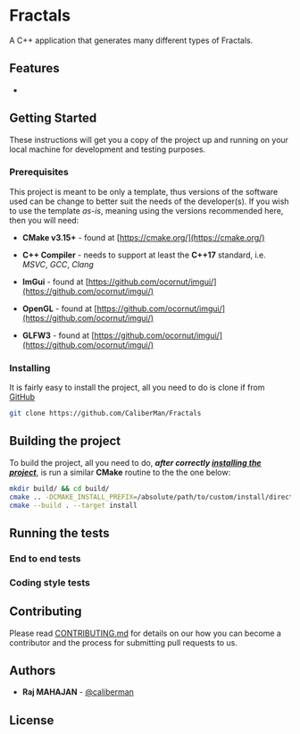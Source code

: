 # Fractals

A C++ application that generates many different types of Fractals.


## Features

* 

## Getting Started

These instructions will get you a copy of the project up and running on your local
machine for development and testing purposes.

### Prerequisites

This project is meant to be only a template, thus versions of the software used
can be change to better suit the needs of the developer(s). If you wish to use the
template *as-is*, meaning using the versions recommended here, then you will need:

* **CMake v3.15+** - found at [https://cmake.org/](https://cmake.org/)

* **C++ Compiler** - needs to support at least the **C++17** standard, i.e. *MSVC*,
*GCC*, *Clang*

* **ImGui** - found at [https://github.com/ocornut/imgui/](https://github.com/ocornut/imgui/)

* **OpenGL** - found at [https://github.com/ocornut/imgui/](https://github.com/ocornut/imgui/)

* **GLFW3** - found at [https://github.com/ocornut/imgui/](https://github.com/ocornut/imgui/)


### Installing

It is fairly easy to install the project, all you need to do is clone if from
[GitHub](https://github.com/CaliberMan/Fractals)

```bash
git clone https://github.com/CaliberMan/Fractals
```

## Building the project

To build the project, all you need to do, ***after correctly
[installing the project](README.md#Installing)***, is run a similar **CMake** routine
to the the one below:

```bash
mkdir build/ && cd build/
cmake .. -DCMAKE_INSTALL_PREFIX=/absolute/path/to/custom/install/directory
cmake --build . --target install
```
## Running the tests

### End to end tests

### Coding style tests

## Contributing

Please read [CONTRIBUTING.md](CONTRIBUTING.md) for details on our how you can
become a contributor and the process for submitting pull requests to us.

## Authors

* **Raj MAHAJAN** - [@caliberman](https://github.com/CaliberMan)

## License
